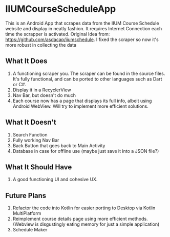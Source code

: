 # IIUMCourseScheduleApp
This is an Android App that scrapes data from the IIUM Course Schedule website and display in neatly fashion.
It requires Internet Connection each time the scrapper is activated. 
Original Idea from: https://github.com/asdacap/iiumschedule. I fixed the scraper so now it's more robust in collecting the data
## What It Does
1. A functioning scraper you. The scraper can be found in the source files. It's fully functional, and can be ported to other languages such as Dart or C#.
2. Display it in a RecyclerView
3. Nav Bar, but doesn't do much
4. Each course now has a page that displays its full info, albeit using Android WebView. Will try to implement more efficient solutions.

## What It Doesn't
1. Search Function
2. Fully working Nav Bar
3. Back Button that goes back to Main Activity
4. Database in case for offline use (maybe just save it into a JSON file?)

## What It Should Have
1. A good functioning UI and cohesive UX.

## Future Plans
1. Refactor the code into Kotlin for easier porting to Desktop via Kotlin MultiPlatform
2. Reimplement course details page using more efficient methods. (Webview is disgustingly eating memory for just a simple application)
3. Schedule Maker
